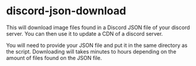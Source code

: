# discord-json-download

This will download image files found in a Discord JSON file of your discord server. You can then
use it to update a CDN of a discord server.

You will need to provide your JSON file and put it in the same directory as the script. 
Downloading will takes minutes to hours depending on the amount of files found on the JSON file.